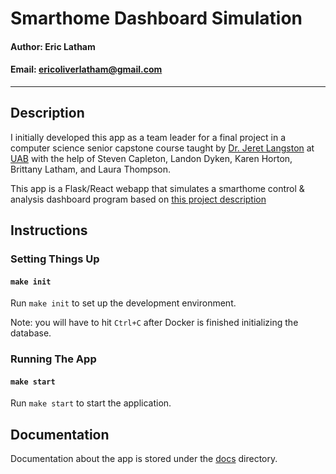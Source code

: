 # Smarthome Dashboard Simulation

#### Author: Eric Latham

#### Email: ericoliverlatham@gmail.com

---

## Description

I initially developed this app as a team leader for a final project in a computer science senior capstone course taught by [Dr. Jeret Langston](https://www.linkedin.com/in/jaretlangston/) at [UAB](https://www.uab.edu/) with the help of Steven Capleton, Landon Dyken, Karen Horton, Brittany Latham, and Laura Thompson.

This app is a Flask/React webapp that simulates a smarthome control & analysis dashboard program based on [this project description](project_description.pdf)

## Instructions

### Setting Things Up

#### `make init`

Run `make init` to set up the development environment.

Note: you will have to hit `Ctrl+C` after Docker is finished initializing the database.

### Running The App

#### `make start`

Run `make start` to start the application.

## Documentation

Documentation about the app is stored under the [docs](docs) directory.
